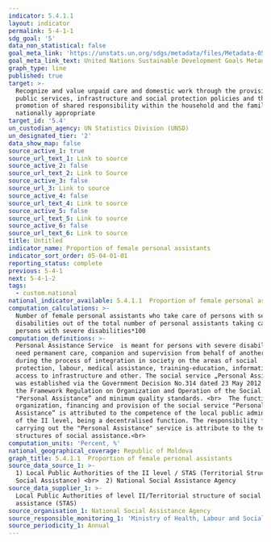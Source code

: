 ```yaml
---
indicator: 5.4.1.1
layout: indicator
permalink: 5-4-1-1
sdg_goal: '5'
data_non_statistical: false
goal_meta_link: 'https://unstats.un.org/sdgs/metadata/files/Metadata-05-04-01.pdf'
goal_meta_link_text: United Nations Sustainable Development Goals Metadata (PDF 337 KB)
graph_type: line
published: true
target: >-
  Recognize and value unpaid care and domestic work through the provision of
  public services, infrastructure and social protection policies and the
  promotion of shared responsibility within the household and the family as
  nationally appropriate
target_id: '5.4'
un_custodian_agency: UN Statistics Division (UNSD)
un_designated_tier: '2'
data_show_map: false
source_active_1: true
source_url_text_1: Link to source
source_active_2: false
source_url_text_2: Link to Source
source_active_3: false
source_url_3: Link to source
source_active_4: false
source_url_text_4: Link to source
source_active_5: false
source_url_text_5: Link to source
source_active_6: false
source_url_text_6: Link to source
title: Untitled
indicator_name: Proportion of female personal assistants
indicator_sort_order: 05-04-01-01
reporting_status: complete
previous: 5-4-1
next: 5-4-1-2
tags:
  - custom.national
national_indicator_available: 5.4.1.1  Proportion of female personal assistants
computation_calculations: >-
  Number of female personal assistants who take care of persons with severe
  disabilities out of the total number of personal assistants taking care of
  persons with severe disabilities*100
computation_definitions: >-
  Personal Assistance Service  is meant for persons with severe disability who
  need permanent care, companion and supervision from behalf of another person
  during the process of integration in society on the areas of social
  protection, labour, medical assistance, training-education, information, and
  access to infrastructure and other. The social service „Personal Assistance”
  was established via the Government Decision No.314 dated 23 May 2012 approving
  the Framework Regulation on Organization and Operation of the Social Service
  "Personal Assistance” and minimum quality standards. <br>  The function of
  organization, financing and provision of the social service "Personal
  Assistance” is attributed to the competence of the local public administration
  of the II level, being a decentralised function. The responsibility for
  carrying out the "Personal Assistance" service is attribute to the territorial
  structures of social assistance.<br>
computation_units: 'Percent, %'
national_geographical_coverage: Republic of Moldova
graph_title: 5.4.1.1  Proportion of female personal assistants
source_data_source_1: >-
  1) Local Public Authorities of the II level / STAS (Territorial Structure of
  Social Assistance) <br>  2) National Social Assistance Agency
source_data_supplier_1: >-
  Local Public Authorities of level II/Territorial structure of social
  assistance (STAS)
source_organisation_1: National Social Assistance Agency
source_responsible_monitoring_1: 'Ministry of Health, Labour and Social Protection'
source_periodicity_1: Annual
---
```


